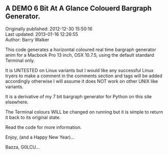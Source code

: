 ## A DEMO 6 Bit At A Glance Colouerd Bargraph Generator.  
Originally published: 2012-12-30 15:50:16  
Last updated: 2013-01-16 12:26:55  
Author: Barry Walker  
  
This code generates a horizontal coloured real time bargraph generator anim for a Macbook Pro 13 inch, OSX 10.7.5, using the default standard Terminal only.

It is UNTESTED on Linux variants but I would like any successful Linux tryers to make a comment in the comments section and tags will be added accordingly otherwise I will assume it does NOT work on other UNIX like variants.

It is a derivative of my 7 bit bargraph generator for Python on this site elsewhere.

The Terminal colours WILL be changed on running but it is simple to return it back to its original state.

Read the code for more information.

Enjoy, (and a Happy New Year)...

Bazza, G0LCU...
